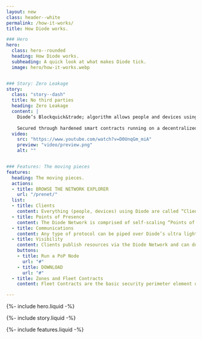 ```yaml
---
layout: new
class: header--white
permalink: /how-it-works/
title: How Diode works.

### Hero
hero:
  class: hero--rounded
  heading: How Diode works.
  subheading: A quick look at what makes Diode tick.
  image: hero/how-it-works.webp


### Story: Zero Leakage
story:
  class: "story--dash"
  title: No third parties
  heading: Zero Leakage
  content: |
    Diode’s Blockquick&trade; algorithm allows people and devices using the Diode Network to define their security perimeters – to connect with each other without using managed server environments. 
  
    Secured through hardened smart contracts running on a decentralized blockchain infrastructure, our  autonomous E2EE environment eliminates third parties from the IT stack, thereby removing a major attack surface and setting a new standard for security.
  video:
    src: "https://www.youtube.com/watch?v=D0UnqGm_miA"
    preview: "video/preview.png"
    alt: ""


### Features: The moving pieces
features:
  heading: The moving pieces.
  actions:
  - title: BROWSE THE NETWORK EXPLORER
    url: "/prenet/"
  list:
  - title: Clients
    content: Everything (people, devices) using Diode are called “Clients”.  Every Client is secured with a public/private key self-custody identity. A Client’s routing address is its public key, and its security is ensured through the same technology that secures self custody digital assets everywhere.
  - title: Points of Presence
    content: The Diode Network is comprised of self-scaling “Points of Presence” (PoPs) that can join the network on an ad hoc basis at any time and from anywhere. Diode’s ecosystem has been contributing PoP nodes since the early days and we’re just getting started. Connecting to any one node unlocks the world.
  - title: Communications
    content: Any type of protocol can be piped over Diode’s ultra light weight communications interface. This interface is a Zero Trust backplane that establishes secure, end-point validated, communications as a prerequisite. Once bridged, Clients often negotiate direct connections and carry the conversion forward from there.
  - title: Visibility
    content: Clients publish resources via the Diode Network and can do so publicly, privately (allow list), or protected (Zone/Fleet).  Diode’s Blockchain Name System can be used for Client friendly names, and Kademlia routing is used to optimize routes.
    buttons:
    - title: Run a PoP Node
      url: "#"
    - title: DOWNLOAD
      url: "#"
  - title: Zones and Fleet Contracts
    content: Fleet Contracts are the basic security perimeter element of the Diode Network - every Client must belong to at least one Fleet Contract so that the network can provision communications. Zones are a special type of Fleet Contract that are used by people and businesses to ring fence operations - including the operation of other Fleet Contracts.

---
```


{%- include hero.liquid -%}

{%- include story.liquid -%}

{%- include features.liquid -%}